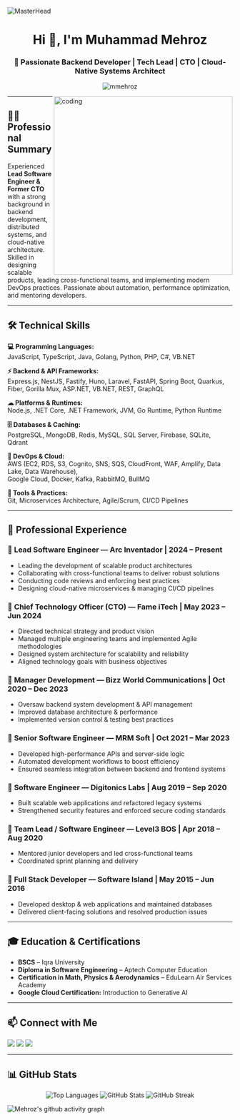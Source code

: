 ![MasterHead](https://avidhaus.com/images/git-cover.jpg)

<h1 align="center">Hi 👋, I'm Muhammad Mehroz</h1>
<h3 align="center">🚀 Passionate Backend Developer | Tech Lead | CTO | Cloud-Native Systems Architect</h3>

<p align="center">
  <img src="https://komarev.com/ghpvc/?username=mmehroz&label=Profile%20Views&color=0e75b6&style=flat" alt="mmehroz" />
</p>

<img align="right" alt="coding" width="400" src="https://camo.githubusercontent.com/5ddf73ad3a205111cf8c686f687fc216c2946a75005718c8da5b837ad9de78c9/68747470733a2f2f7468756d62732e6766796361742e636f6d2f4576696c4e657874446576696c666973682d736d616c6c2e676966">

---

## 👨‍💻 Professional Summary  
Experienced **Lead Software Engineer & Former CTO** with a strong background in backend development, distributed systems, and cloud-native architecture. Skilled in designing scalable products, leading cross-functional teams, and implementing modern DevOps practices. Passionate about automation, performance optimization, and mentoring developers.

---

## 🛠️ Technical Skills  

**💻 Programming Languages:**  
JavaScript, TypeScript, Java, Golang, Python, PHP, C#, VB.NET  

**⚡ Backend & API Frameworks:**  
Express.js, NestJS, Fastify, Huno, Laravel, FastAPI, Spring Boot, Quarkus, Fiber, Gorilla Mux, ASP.NET, VB.NET, REST, GraphQL  

**☁ Platforms & Runtimes:**  
Node.js, .NET Core, .NET Framework, JVM, Go Runtime, Python Runtime  

**🗄 Databases & Caching:**  
PostgreSQL, MongoDB, Redis, MySQL, SQL Server, Firebase, SQLite, Qdrant  

**🚀 DevOps & Cloud:**  
AWS (EC2, RDS, S3, Cognito, SNS, SQS, CloudFront, WAF, Amplify, Data Lake, Data Warehouse),  
Google Cloud, Docker, Kafka, RabbitMQ, BullMQ  

**🧰 Tools & Practices:**  
Git, Microservices Architecture, Agile/Scrum, CI/CD Pipelines  

---

## 💼 Professional Experience  

### 🔹 **Lead Software Engineer — Arc Inventador** | 2024 – Present  
- Leading the development of scalable product architectures  
- Collaborating with cross-functional teams to deliver robust solutions  
- Conducting code reviews and enforcing best practices  
- Designing cloud-native microservices & managing CI/CD pipelines  

### 🔹 **Chief Technology Officer (CTO) — Fame iTech** | May 2023 – Jun 2024  
- Directed technical strategy and product vision  
- Managed multiple engineering teams and implemented Agile methodologies  
- Designed system architecture for scalability and reliability  
- Aligned technology goals with business objectives  

### 🔹 **Manager Development — Bizz World Communications** | Oct 2020 – Dec 2023  
- Oversaw backend system development & API management  
- Improved database architecture & performance  
- Implemented version control & testing best practices  

### 🔹 **Senior Software Engineer — MRM Soft** | Oct 2021 – Mar 2023  
- Developed high-performance APIs and server-side logic  
- Automated development workflows to boost efficiency  
- Ensured seamless integration between backend and frontend systems  

### 🔹 **Software Engineer — Digitonics Labs** | Aug 2019 – Sep 2020  
- Built scalable web applications and refactored legacy systems  
- Strengthened security features and enforced secure coding standards  

### 🔹 **Team Lead / Software Engineer — Level3 BOS** | Apr 2018 – Aug 2020  
- Mentored junior developers and led cross-functional teams  
- Coordinated sprint planning and delivery  

### 🔹 **Full Stack Developer — Software Island** | May 2015 – Jun 2016  
- Developed desktop & web applications and maintained databases  
- Delivered client-facing solutions and resolved production issues  

---

## 🎓 Education & Certifications  

- **BSCS** – Iqra University  
- **Diploma in Software Engineering** – Aptech Computer Education  
- **Certification in Math, Physics & Aerodynamics** – EduLearn Air Services Academy  
- **Google Cloud Certification:** Introduction to Generative AI  

---

## 📫 Connect with Me  

<a href="mailto:cellmehroz@gmail.com"><img src="https://img.shields.io/badge/Email-D14836?style=for-the-badge&logo=gmail&logoColor=white" /></a>
<a href="https://www.linkedin.com/in/muhammad-mehroz-3b9a2312b" target="_blank"><img src="https://img.shields.io/badge/LinkedIn-0077B5?style=for-the-badge&logo=linkedin&logoColor=white" /></a>
<a href="https://github.com/mmehroz"><img src="https://img.shields.io/badge/GitHub-100000?style=for-the-badge&logo=github&logoColor=white" /></a>

---

## 📊 GitHub Stats  

<p align="center">
  <img src="https://github-readme-stats.vercel.app/api/top-langs?username=mmehroz&show_icons=true&locale=en&layout=compact" alt="Top Languages" />
  <img src="https://github-readme-stats.vercel.app/api?username=mmehroz&show_icons=true&locale=en" alt="GitHub Stats" />
  <img src="https://github-readme-streak-stats.herokuapp.com/?user=mmehroz&" alt="GitHub Streak" />
</p>

![Mehroz's github activity graph](https://github-readme-activity-graph.cyclic.app/graph?username=mmehroz&theme=github-compact)
